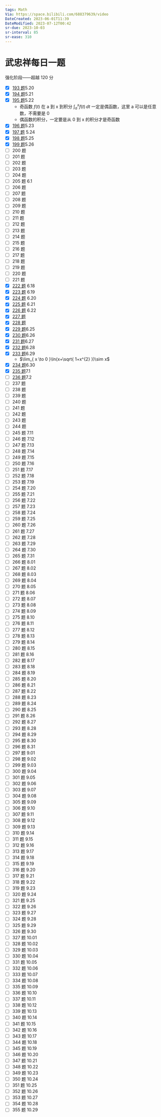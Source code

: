 ```yaml
---
tags: Math
Via: https://space.bilibili.com/688379639/video
DateCreated: 2023-06-01T11:39
DateModified: 2023-07-12T00:42
sr-due: 2023-10-03
sr-interval: 85
sr-ease: 310
---
```


# 武忠祥每日一题

强化阶段——超越 120 分

- [x] [193 题](https://www.bilibili.com/video/BV16X4y117Ap)5.20
- [x] [194 题](https://www.bilibili.com/video/BV1Ea4y1u77n)5.21
- [x] [195 题](https://b23.tv/t0DklqV)5.22
  - 奇函数 $f(t)$ 在 a 到 x 到积分 $\int_{a}^{x} f(t) \, dt$ 一定是偶函数，这里 a 可以是任意数，不需要是 0
  - 偶函数的积分，一定要是从 0 到 x 的积分才是奇函数
- [x] [196 题](https://www.bilibili.com/video/BV1pu411x7KU)5.23
- [x] [197 题](https://www.bilibili.com/video/BV1hm4y187As) 5.24
- [x] [198 题](https://www.bilibili.com/video/BV1xo4y1G7n9)5.25
- [x] [199 题](https://www.bilibili.com/video/BV1fN411y7z1)5.26
- [ ] 200 题
- [ ] 201 题
- [ ] 202 题
- [ ] 203 题
- [ ] 204 题
- [ ] 205 题 6.1
- [ ] 206 题
- [ ] 207 题
- [ ] 208 题
- [ ] 209 题
- [ ] 210 题
- [ ] 211 题
- [ ] 212 题
- [ ] 213 题
- [ ] 214 题
- [ ] 215 题
- [ ] 216 题
- [ ] 217 题
- [ ] 218 题
- [ ] 219 题
- [ ] 220 题
- [ ] 221 题
- [x] [222 题](https://b23.tv/9eNUuBF) 6.18
- [x] [223 题](<【强化 -223题 | 这道题信息量比较大，同学们要好好体会 武忠祥老师每日一题-哔哩哔哩】 https://b23.tv/AcJKRb5>) 6.19
- [x] [224 题](https://www.bilibili.com/video/BV1wc411g7qN) 6.20
- [x] [225 题](https://www.bilibili.com/video/BV1xh4y137d3) 6.21
- [x] [226 题](https://www.bilibili.com/video/BV1iW4y1S75P) 6.22
- [x] [227 题](https://www.bilibili.com/video/BV17j411Q75L)
- [x] [228 题](https://www.bilibili.com/video/BV1Uj411U7zt)
- [x] [229 题](https://www.bilibili.com/video/BV11k4y1M7B2)6.25
- [x] [230 题](https://www.bilibili.com/video/BV1oP411v7x3)6.26
- [x] [231 题](https://www.bilibili.com/video/BV1mj411U7Jn)6.27
- [x] [232 题](https://www.bilibili.com/video/BV1Ja4y1c7So)6.28
- [x] [233 题](https://www.bilibili.com/video/BV1n14y1m73u)6.29
  - $\lim_{ x \to 0 }\ln(x+\sqrt{ 1+x^{2} })\sim x$
- [x] [234 题](https://www.bilibili.com/video/BV1zg4y1N7ge)6.30
- [x] [235 题](https://www.bilibili.com/video/BV1dV4y1h77V/)7.1
- [ ] [236 题](https://www.bilibili.com/video/BV1nM4y177ne)7.2
- [ ] 237 题
- [ ] 238 题
- [ ] 239 题
- [ ] 240 题
- [ ] 241 题
- [ ] 242 题
- [ ] 243 题
- [ ] 244 题
- [ ] 245 题 7.11
- [ ] 246 题 7.12
- [ ] 247 题 7.13
- [ ] 248 题 7.14
- [ ] 249 题 7.15
- [ ] 250 题 7.16
- [ ] 251 题 7.17
- [ ] 252 题 7.18
- [ ] 253 题 7.19
- [ ] 254 题 7.20
- [ ] 255 题 7.21
- [ ] 256 题 7.22
- [ ] 257 题 7.23
- [ ] 258 题 7.24
- [ ] 259 题 7.25
- [ ] 260 题 7.26
- [ ] 261 题 7.27
- [ ] 262 题 7.28
- [ ] 263 题 7.29
- [ ] 264 题 7.30
- [ ] 265 题 7.31
- [ ] 266 题 8.01
- [ ] 267 题 8.02
- [ ] 268 题 8.03
- [ ] 269 题 8.04
- [ ] 270 题 8.05
- [ ] 271 题 8.06
- [ ] 272 题 8.07
- [ ] 273 题 8.08
- [ ] 274 题 8.09
- [ ] 275 题 8.10
- [ ] 276 题 8.11
- [ ] 277 题 8.12
- [ ] 278 题 8.13
- [ ] 279 题 8.14
- [ ] 280 题 8.15
- [ ] 281 题 8.16
- [ ] 282 题 8.17
- [ ] 283 题 8.18
- [ ] 284 题 8.19
- [ ] 285 题 8.20
- [ ] 286 题 8.21
- [ ] 287 题 8.22
- [ ] 288 题 8.23
- [ ] 289 题 8.24
- [ ] 290 题 8.25
- [ ] 291 题 8.26
- [ ] 292 题 8.27
- [ ] 293 题 8.28
- [ ] 294 题 8.29
- [ ] 295 题 8.30
- [ ] 296 题 8.31
- [ ] 297 题 9.01
- [ ] 298 题 9.02
- [ ] 299 题 9.03
- [ ] 300 题 9.04
- [ ] 301 题 9.05
- [ ] 302 题 9.06
- [ ] 303 题 9.07
- [ ] 304 题 9.08
- [ ] 305 题 9.09
- [ ] 306 题 9.10
- [ ] 307 题 9.11
- [ ] 308 题 9.12
- [ ] 309 题 9.13
- [ ] 310 题 9.14
- [ ] 311 题 9.15
- [ ] 312 题 9.16
- [ ] 313 题 9.17
- [ ] 314 题 9.18
- [ ] 315 题 9.19
- [ ] 316 题 9.20
- [ ] 317 题 9.21
- [ ] 318 题 9.22
- [ ] 319 题 9.23
- [ ] 320 题 9.24
- [ ] 321 题 9.25
- [ ] 322 题 9.26
- [ ] 323 题 9.27
- [ ] 324 题 9.28
- [ ] 325 题 9.29
- [ ] 326 题 9.30
- [ ] 327 题 10.01
- [ ] 328 题 10.02
- [ ] 329 题 10.03
- [ ] 330 题 10.04
- [ ] 331 题 10.05
- [ ] 332 题 10.06
- [ ] 333 题 10.07
- [ ] 334 题 10.08
- [ ] 335 题 10.09
- [ ] 336 题 10.10
- [ ] 337 题 10.11
- [ ] 338 题 10.12
- [ ] 339 题 10.13
- [ ] 340 题 10.14
- [ ] 341 题 10.15
- [ ] 342 题 10.16
- [ ] 343 题 10.17
- [ ] 344 题 10.18
- [ ] 345 题 10.19
- [ ] 346 题 10.20
- [ ] 347 题 10.21
- [ ] 348 题 10.22
- [ ] 349 题 10.23
- [ ] 350 题 10.24
- [ ] 351 题 10.25
- [ ] 352 题 10.26
- [ ] 353 题 10.27
- [ ] 354 题 10.28
- [ ] 355 题 10.29
